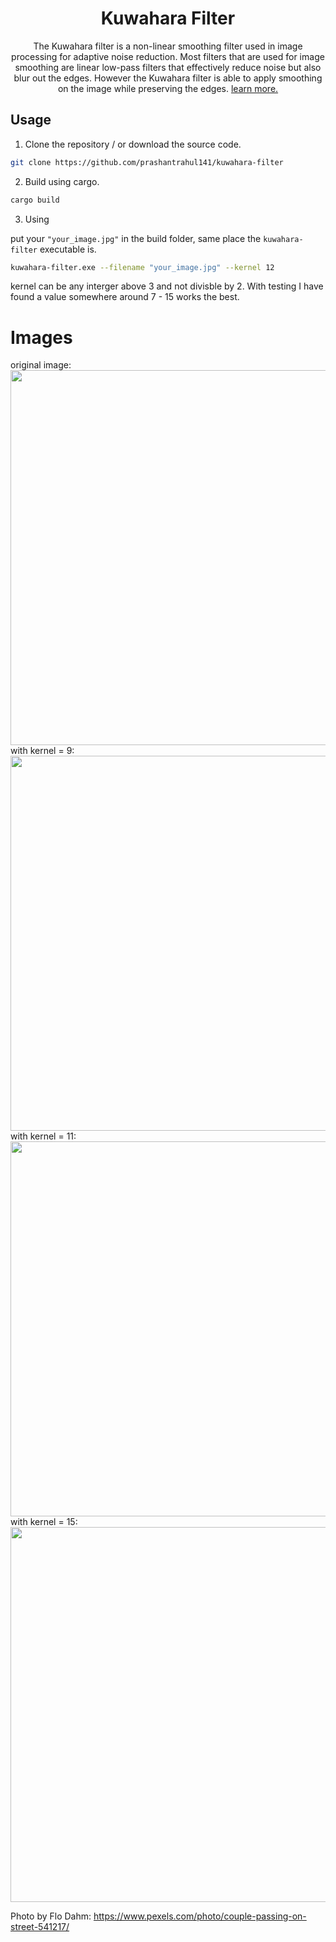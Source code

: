 <h1 align="center">Kuwahara Filter</h1>
<p align="center">
The Kuwahara filter is a non-linear smoothing filter used in image processing for adaptive noise reduction. Most filters that are used for image smoothing are linear low-pass filters that effectively reduce noise but also blur out the edges. However the Kuwahara filter is able to apply smoothing on the image while preserving the edges. <a href="https://en.wikipedia.org/wiki/Kuwahara_filter">learn more. </a>
</p>

<h2>Usage</h2>

1. Clone the repository / or download the source code.

```sh
git clone https://github.com/prashantrahul141/kuwahara-filter
```

2. Build using cargo.

```sh
cargo build
```

3. Using

put your `"your_image.jpg"` in the build folder, same place the `kuwahara-filter` executable is.

```sh
kuwahara-filter.exe --filename "your_image.jpg" --kernel 12
```

kernel can be any interger above 3 and not divisble by 2. With testing I have found a value somewhere around 7 - 15 works the best.

<h1>Images</h1>
original image:

<img src="https://raw.githubusercontent.com/prashantrahul141/kuwahara-filter/main/meta/original.jpg" width="600"/>

<br>
with kernel = 9:<br>
<img src="https://raw.githubusercontent.com/prashantrahul141/kuwahara-filter/main/meta/9.jpg" width="600"/>

<br>
with kernel = 11:<br>
<img src="https://raw.githubusercontent.com/prashantrahul141/kuwahara-filter/main/meta/11.jpg" width="600"/>

<br>
with kernel = 15:<br>
<img src="https://raw.githubusercontent.com/prashantrahul141/kuwahara-filter/main/meta/15.jpg" width="600"/>

Photo by Flo Dahm: https://www.pexels.com/photo/couple-passing-on-street-541217/

